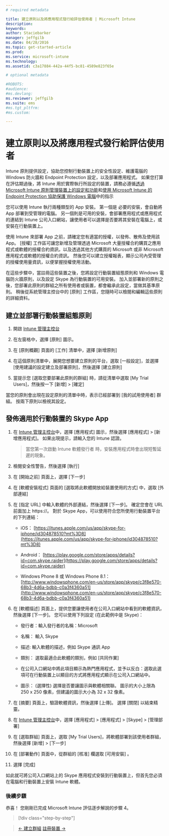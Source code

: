 ```yaml
---
# required metadata

title: 建立原則以及將應用程式發行給評估使用者 | Microsoft Intune
description:
keywords:
author: Staciebarker
manager: jeffgilb
ms.date: 04/28/2016
ms.topic: get-started-article
ms.prod:
ms.service: microsoft-intune
ms.technology:
ms.assetid: c3a17884-442a-44f5-bc81-4589e823f65e

# optional metadata

#ROBOTS:
#audience:
#ms.devlang:
ms.reviewer: jeffgilb
ms.suite: ems
#ms.tgt_pltfrm:
#ms.custom:

---
```



# 建立原則以及將應用程式發行給評估使用者
Intune 原則提供設定，協助您控制行動裝置上的安全性設定、維護電腦的 Windows 防火牆和 Endpoint Protection 設定，以及部署應用程式。 如果您打算在評估期過後，將 Intune 用於實際執行所設定的裝置，請務必遵循[透過 Microsoft Intune 原則管理裝置上的設定和功能](/intune/deploy-use/manage-settings-and-features-on-your-devices-with-microsoft-intune-policies)和[使用 Microsoft Intune 的 Endpoint Protection 協助保護 Windows 電腦](/intune/deploy-use/help-secure-windows-pcs-with-endpoint-protection-for-microsoft-intune)中的指示

您可以使用 Intune 執行兩種類型的 App 安裝。 第一個是 必要的安裝，會自動將 App 部署到受管理的電腦。 另一個則是可用的安裝，會部署應用程式或應用程式的連結到 Intune 公司入口網站，讓使用者可以選擇是否要將其安裝在電腦上，或安裝在行動裝置上。

使用 Intune 來部署 App 之前，請確定您有適當的授權，以發佈、散佈及使用該 App。 [授權] 工作區可讓您新增及管理透過 Microsoft 大量授權合約購買之應用程式或軟體的授權合約資訊，以及透過其他方式購買的 Microsoft 或非 Microsoft 應用程式或軟體的授權合約資訊。 然後您可以建立授權報表，顯示公司內受管理的授權使用量資訊，以便掌握授權使用活動。

在這些步驟中，當註冊這些裝置之後，您將設定行動裝置組態原則和 Windows 電腦防火牆原則，以及設定 Skype 為行動裝置的可用安裝。 加入並部署新的原則之後，您部署此原則的群組之所有使用者或裝置，都會繼承此設定，當做其基準原則。 稍後從系統管理主控台中的 [原則]  工作區，您隨時可以檢閱和編輯這些原則的詳細資料。

## 建立並部署行動裝置組態原則

1.  開啟 [Intune 管理主控台](https://manage.microsoft.com/)

2.  在左窗格中，選擇 [原則] 圖示。

3.  在 [原則概觀] 頁面的 [工作] 清單中，選擇 [新增原則]

4.  在這個原則清單中，展開您想要建立原則的平台，選取 [一般設定]，並選擇 [使用建議的設定建立及部署原則]，然後選擇 [建立原則]

5.  當提示您 [選取您要部署此原則的群組] 時，請從清單中選取 [My Trial Users]，然後按一下 [新增] &gt; [確定]

當您的原則會出現在設定原則的清單中時，表示已經部署到 [我的試用使用者] 群組。 按兩下原則以檢視其設定。

## 發佈適用於行動裝置的 Skype App

1.  在 [Intune 管理主控台](https://manage.microsoft.com/)中，選擇 [應用程式] 圖示，然後選擇 [應用程式] &gt; [新增應用程式]。 如果出現提示，請輸入您的 Intune 認證。

    > 當您第一次啟動 Intune 軟體發行者 時，安裝應用程式時會出現短暫延遲的現象。

2.  檢閱安全性警告，然後選擇 [執行]

3.  在 [開始之前] 頁面上，選擇 [下一步]

4.  在 [軟體安裝程式] 頁面的 [選取將此軟體開放給裝置使用的方式] 中，選取 [外部連結]

5.  在 [指定 URL] 中輸入軟體的外部連結，然後選擇 [下一步]。 確定您會在 URL 前面加上 https://。 對於 Skype App，可以使用符合您所使用行動裝置平台的下列連結：

    -   iOS： [https://itunes.apple.com/us/app/skype-for-iphone/id304878510?mt%3D8](https://itunes.apple.com/us/app/skype-for-iphone/id304878510?mt%3D8)

    -   Android： [https://play.google.com/store/apps/details?id=com.skype.raider](https://play.google.com/store/apps/details?id=com.skype.raider)

    -   Windows Phone 8 或 Windows Phone 8.1： [http://www.windowsphone.com/en-us/store/app/skype/c3f8e570-68b3-4d6a-bdbb-c0a3f4360a51](http://www.windowsphone.com/en-us/store/app/skype/c3f8e570-68b3-4d6a-bdbb-c0a3f4360a51)

6.  在 [軟體描述] 頁面上，提供您要讓使用者在公司入口網站中看到的軟體資訊，然後選擇 [下一步]。 您可以使用下列設定 (在此範例中是 Skype)：

    -   發行者：輸入發行者的名稱：Microsoft

    -   名稱： 輸入 Skype

    -   描述: 輸入軟體的描述，例如 Skype 通訊 App

    -   類別： 選取最適合此軟體的類別，例如 [共同作業] 

    -   在公司入口網站中將此項目顯示為熱門應用程式，並予以反白：選取此選項可在行動裝置上以顯目的方式將應用程式顯示在公司入口網站中。

    -   圖示：  (選擇性) 選擇是否要讓圖示與軟體相關聯。 圖示的大小上限為 250 x 250 像素，但建議的圖示大小為 32 x 32 像素。

7.  在 [摘要] 頁面上，驗證軟體資訊，然後選擇 [上傳]。 選擇 [關閉] 以結束精靈。

8.  在 [Intune 管理主控台](https://manage.microsoft.com/)中，選擇 [應用程式] &gt; [應用程式] &gt; [Skype] &gt; [管理部署]

9. 在 [選取群組] 頁面上，選取 [My Trial Users]，將軟體部署到該使用者群組，然後選擇 [新增] &gt; [下一步]

10. 在 [部署動作]  頁面中，從群組的 [核准] 欄選取 [可用安裝]  。

11. 選擇 [完成]

如此就可將公司入口網站上的 Skype 應用程式安裝到行動裝置上，但首先您必須在電腦和行動裝置上安裝 Intune 軟體。

### 後續步驟
恭喜！ 您剛剛已完成 Microsoft Intune 評估逐步解說的步驟 4。

>[!div class="step-by-step"]

>[&larr; 建立群組](.\get-started-with-a-30-day-trial-of-microsoft-intune-step-3.md)     [註冊裝置 &rarr;](.\get-started-with-a-30-day-trial-of-microsoft-intune-step-5.md)  


<!--HONumber=May16_HO2-->


